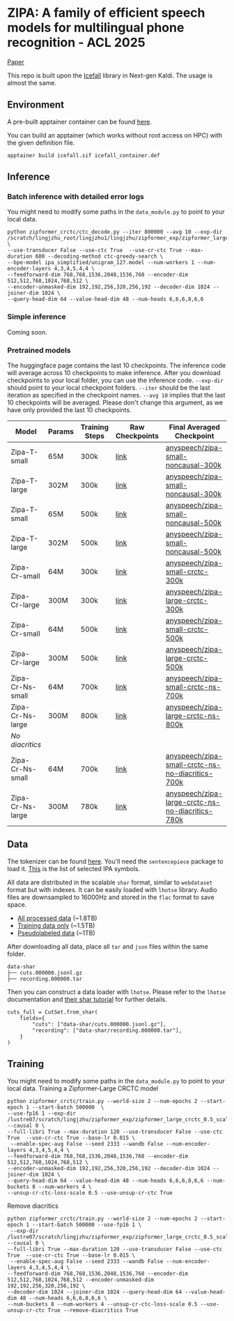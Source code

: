 # ZIPA: A family of efficient speech models for multilingual phone recognition - ACL 2025

[Paper](https://aclanthology.org/2025.acl-long.961/)

This repo is built upon the [Icefall](https://github.com/k2-fsa/icefall) library in Next-gen Kaldi. The usage is almost the same. 

## Environment

A pre-built apptainer container can be found [here](https://huggingface.co/datasets/anyspeech/ipapack_plus_meta/blob/main/pytorch2.4.0-cuda12.4-icefall-container.sif).

You can build an apptainer (which works without root access on HPC) with the given definition file.
```
apptainer build icefall.sif icefall_container.def
```

## Inference
### Batch inference with detailed error logs
You might need to modify some paths in the `data_module.py` to point to your local data. 
```
python zipformer_crctc/ctc_decode.py --iter 800000 --avg 10 --exp-dir /scratch/lingjzhu_root/lingjzhu1/lingjzhu/zipformer_exp/zipformer_large_crctc_75_pretrained  \
--use-transducer False --use-ctc True  --use-cr-ctc True --max-duration 600 --decoding-method ctc-greedy-search \
--bpe-model ipa_simplified/unigram_127.model --num-workers 1 --num-encoder-layers 4,3,4,5,4,4 \
--feedforward-dim 768,768,1536,2048,1536,768 --encoder-dim 512,512,768,1024,768,512 \
--encoder-unmasked-dim 192,192,256,320,256,192 --decoder-dim 1024 --joiner-dim 1024 \
--query-head-dim 64 --value-head-dim 48 --num-heads 6,6,6,8,6,6 

```

### Simple inference

Coming soon.

### Pretrained models
The huggingface page contains the last 10 checkpoints. The inference code will average across 10 checkpoints to make inference. 
After you download checkpoints to your local folder, you can use the inference code. `--exp-dir` should point to your local checkpoint folders.
`--iter` should be the last iteration as specified in the checkpoint names. `--avg 10` implies that the last 10 checkpoints will be averaged. Please don't change this argument, as we have only provided the last 10 checkpoints. 

| Model               | Params | Training Steps | Raw Checkpoints | Final Averaged Checkpoint |   
|---------------------|--------|--------|-------------|-------------|
| Zipa-T-small        | 65M    | 300k   | [link](https://huggingface.co/anyspeech/zipa-t-s)        | [anyspeech/zipa-small-noncausal-300k](https://huggingface.co/anyspeech/zipa-small-noncausal-300k) |
| Zipa-T-large        | 302M   | 300k   | [link](https://huggingface.co/anyspeech/zipa-t-l)        | [anyspeech/zipa-small-noncausal-300k](https://huggingface.co/anyspeech/zipa-small-noncausal-300k) |
| Zipa-T-small        | 65M    | 500k   | [link](https://huggingface.co/anyspeech/zipa-t-s)        | [anyspeech/zipa-small-noncausal-500k](https://huggingface.co/anyspeech/zipa-small-noncausal-500k) |
| Zipa-T-large        | 302M   | 500k   | [link](https://huggingface.co/anyspeech/zipa-t-l)        | [anyspeech/zipa-small-noncausal-500k](https://huggingface.co/anyspeech/zipa-small-noncausal-500k) |
| Zipa-Cr-small       | 64M    | 300k   | [link](https://huggingface.co/anyspeech/zipa-cr-s/tree/main)        | [anyspeech/zipa-small-crctc-300k](https://huggingface.co/anyspeech/zipa-small-crctc-300k) |
| Zipa-Cr-large       | 300M   | 300k   | [link](https://huggingface.co/anyspeech/zipa-cr-l)        | [anyspeech/zipa-large-crctc-300k](https://huggingface.co/anyspeech/zipa-large-crctc-300k) |
| Zipa-Cr-small       | 64M    | 500k   | [link](https://huggingface.co/anyspeech/zipa-cr-s/tree/main)        | [anyspeech/zipa-small-crctc-500k](https://huggingface.co/anyspeech/zipa-small-crctc-500k) |
| Zipa-Cr-large       | 300M   | 500k   | [link](https://huggingface.co/anyspeech/zipa-cr-l)        | [anyspeech/zipa-large-crctc-500k](https://huggingface.co/anyspeech/zipa-large-crctc-500k) | 
| Zipa-Cr-Ns-small    | 64M    | 700k   | [link](https://huggingface.co/anyspeech/zipa-cr-ns-s)        | [anyspeech/zipa-small-crctc-ns-700k](https://huggingface.co/anyspeech/zipa-small-crctc-ns-700k) |
| Zipa-Cr-Ns-large    | 300M   | 800k   | [link](https://huggingface.co/anyspeech/zipa-cr-ns-l)        | [anyspeech/zipa-large-crctc-ns-800k](https://huggingface.co/anyspeech/zipa-large-crctc-ns-800k) | 
| *No diacritics*  |        |        |             |
| Zipa-Cr-Ns-small    | 64M    | 700k   | [link](https://huggingface.co/anyspeech/zipa-cr-ns-s-no-diacritics/tree/main)        | [anyspeech/zipa-small-crctc-ns-no-diacritics-700k](https://huggingface.co/anyspeech/zipa-small-crctc-ns-no-diacritics-700k) | 
| Zipa-Cr-Ns-large    | 300M   | 780k   | [link](https://huggingface.co/anyspeech/zipa-cr-ns-l-no-diacritics)        | [anyspeech/zipa-large-crctc-ns-no-diacritics-780k](https://huggingface.co/anyspeech/zipa-large-crctc-ns-no-diacritics-780k) | 




## Data

The tokenizer can be found [here](https://huggingface.co/datasets/anyspeech/ipapack_plus_meta). You'll need the `sentencepiece` package to load it. [This](https://huggingface.co/datasets/anyspeech/ipapack_plus_meta/blob/main/ipa_simplified/unigram_127.vocab) is the list of selected IPA symbols. 

All data are distributed in the scalable `shar` format, similar to `webdataset` format but with indexes. It can be easily loaded with `lhotse` library. Audio files are downsampled to 16000Hz and stored in the `flac` format to save space. 

 - [All processed data](https://huggingface.co/collections/anyspeech/ipapack-raw-673c2d345deec72e82e28a3b) (~1.8TB)
 - [Training data only](https://huggingface.co/collections/anyspeech/ipa-pack-train-6838a6804a3a71a91794a801) (~1.5TB)
 - [Pseudolabeled data](https://huggingface.co/collections/anyspeech/ipa-pack-train-pseudolabel-6838a6adc3ccad443cfb63b0) (~1TB)

After downloading all data, place all `tar` and `json` files within the same folder. 

```
data-shar
├── cuts.000000.jsonl.gz
├── recording.000000.tar
```
Then you can construct a data loader with `lhotse`. Please refer to the `lhotse` documentation and [their shar tutorial](https://colab.research.google.com/github/lhotse-speech/lhotse/blob/master/examples/04-lhotse-shar.ipynb) for further details. 
```
cuts_full = CutSet.from_shar(
    fields={
        "cuts": ["data-shar/cuts.000000.jsonl.gz"],
        "recording": ["data-shar/recording.000000.tar"],
    }
)
```

## Training
You might need to modify some paths in the `data_module.py` to point to your local data. 
Training a Zipformer-Large CRCTC model

```
python zipformer_crctc/train.py --world-size 2 --num-epochs 2 --start-epoch 1 --start-batch 500000  \
--use-fp16 1 --exp-dir /lustre07/scratch/lingjzhu/zipformer_exp/zipformer_large_crctc_0.5_scale --causal 0 \
--full-libri True --max-duration 120 --use-transducer False --use-ctc True  --use-cr-ctc True --base-lr 0.015 \
 --enable-spec-aug False --seed 2333 --wandb False --num-encoder-layers 4,3,4,5,4,4 \
--feedforward-dim 768,768,1536,2048,1536,768 --encoder-dim 512,512,768,1024,768,512 \
--encoder-unmasked-dim 192,192,256,320,256,192 --decoder-dim 1024 --joiner-dim 1024 \
--query-head-dim 64 --value-head-dim 48 --num-heads 6,6,6,8,6,6 --num-buckets 8 --num-workers 4 \
--unsup-cr-ctc-loss-scale 0.5 --use-unsup-cr-ctc True
```

Remove diacritics
```
python zipformer_crctc/train.py --world-size 2 --num-epochs 2 --start-epoch 1 --start-batch 500000 --use-fp16 1 \
 --exp-dir /lustre07/scratch/lingjzhu/zipformer_exp/zipformer_large_crctc_0.5_scale_no_diacritics --causal 0 \
--full-libri True --max-duration 120 --use-transducer False --use-ctc True  --use-cr-ctc True --base-lr 0.015 \
 --enable-spec-aug False --seed 2333 --wandb False --num-encoder-layers 4,3,4,5,4,4 \
--feedforward-dim 768,768,1536,2048,1536,768 --encoder-dim 512,512,768,1024,768,512 --encoder-unmasked-dim 192,192,256,320,256,192 \
--decoder-dim 1024 --joiner-dim 1024 --query-head-dim 64 --value-head-dim 48 --num-heads 6,6,6,8,6,6 \
--num-buckets 8 --num-workers 4 --unsup-cr-ctc-loss-scale 0.5 --use-unsup-cr-ctc True --remove-diacritics True
```
